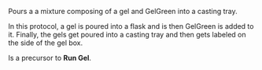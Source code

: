 Pours a a mixture composing of a gel and GelGreen into a casting tray.

In this protocol, a gel is poured into a flask and is then GelGreen
is added to it. Finally, the gels get poured into a casting tray and then gets labeled on the side of
the gel box.

Is a precursor to **Run Gel**. 